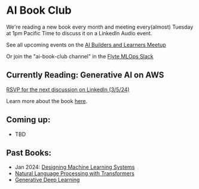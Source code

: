 # AI Book Club 

We're reading a new book every month and meeting every(almost) Tuesday at 1pm Pacific Time to discuss it on a LinkedIn Audio event.

See all upcoming events on the [AI Builders and Learners Meetup](https://www.meetup.com/ai-builders-and-learners-seattle/)

Or join the "ai-book-club channel" in the [Flyte MLOps Slack](https://slack.flyte.org/)

## Currently Reading: Generative AI on AWS

[RSVP for the next discussion on LinkedIn (3/5/24)](https://www.linkedin.com/events/aibookclub-generativeaionaws-we7168433727948140545/comments/)

Learn more about the book [here](https://learning.oreilly.com/library/view/generative-ai-on/9781098159214/).


## Coming up:

- TBD


## Past Books:

- Jan 2024: [Designing Machine Learning Systems](https://learning.oreilly.com/library/view/designing-machine-learning/9781098107956/)
-  [Natural Language Processing with Transformers](https://learning.oreilly.com/library/view/natural-language-processing/9781098136789/)
-  [Generative Deep Learning](https://learning.oreilly.com/library/view/generative-deep-learning/9781098134174/)









